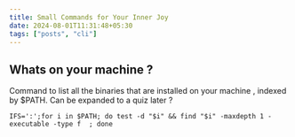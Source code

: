 ```yaml
---
title: Small Commands for Your Inner Joy
date: 2024-08-01T11:31:48+05:30
tags: ["posts", "cli"]
---
```


## Whats on your machine ?

Command to list all the binaries that are installed on your machine , indexed by
$PATH. Can be expanded to a quiz later ?

```
IFS=':';for i in $PATH; do test -d "$i" && find "$i" -maxdepth 1 -executable -type f  ; done
```
